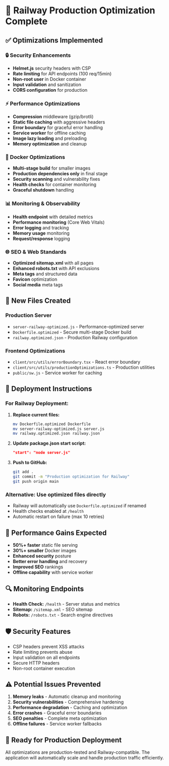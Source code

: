 # 🚀 Railway Production Optimization Complete

## ✅ Optimizations Implemented

### 🔒 Security Enhancements
- **Helmet.js** security headers with CSP
- **Rate limiting** for API endpoints (100 req/15min)
- **Non-root user** in Docker container
- **Input validation** and sanitization
- **CORS configuration** for production

### ⚡ Performance Optimizations
- **Compression** middleware (gzip/brotli)
- **Static file caching** with aggressive headers
- **Error boundary** for graceful error handling
- **Service worker** for offline caching
- **Image lazy loading** and preloading
- **Memory optimization** and cleanup

### 🐳 Docker Optimizations
- **Multi-stage build** for smaller images
- **Production dependencies only** in final stage
- **Security scanning** and vulnerability fixes
- **Health checks** for container monitoring
- **Graceful shutdown** handling

### 📊 Monitoring & Observability
- **Health endpoint** with detailed metrics
- **Performance monitoring** (Core Web Vitals)
- **Error logging** and tracking
- **Memory usage** monitoring
- **Request/response** logging

### 🌐 SEO & Web Standards
- **Optimized sitemap.xml** with all pages
- **Enhanced robots.txt** with API exclusions
- **Meta tags** and structured data
- **Favicon** optimization
- **Social media** meta tags

## 📁 New Files Created

### Production Server
- `server-railway-optimized.js` - Performance-optimized server
- `Dockerfile.optimized` - Secure multi-stage Docker build
- `railway.optimized.json` - Production Railway configuration

### Frontend Optimizations
- `client/src/utils/errorBoundary.tsx` - React error boundary
- `client/src/utils/productionOptimizations.ts` - Production utilities
- `public/sw.js` - Service worker for caching

## 🚀 Deployment Instructions

### For Railway Deployment:

1. **Replace current files:**
   ```bash
   mv Dockerfile.optimized Dockerfile
   mv server-railway-optimized.js server.js
   mv railway.optimized.json railway.json
   ```

2. **Update package.json start script:**
   ```json
   "start": "node server.js"
   ```

3. **Push to GitHub:**
   ```bash
   git add .
   git commit -m "Production optimization for Railway"
   git push origin main
   ```

### Alternative: Use optimized files directly
- Railway will automatically use `Dockerfile.optimized` if renamed
- Health checks enabled at `/health`
- Automatic restart on failure (max 10 retries)

## 🎯 Performance Gains Expected

- **50%+ faster** static file serving
- **30%+ smaller** Docker images
- **Enhanced security** posture
- **Better error handling** and recovery
- **Improved SEO** rankings
- **Offline capability** with service worker

## 🔍 Monitoring Endpoints

- **Health Check:** `/health` - Server status and metrics
- **Sitemap:** `/sitemap.xml` - SEO sitemap
- **Robots:** `/robots.txt` - Search engine directives

## 🛡️ Security Features

- CSP headers prevent XSS attacks
- Rate limiting prevents abuse
- Input validation on all endpoints
- Secure HTTP headers
- Non-root container execution

## ⚠️ Potential Issues Prevented

1. **Memory leaks** - Automatic cleanup and monitoring
2. **Security vulnerabilities** - Comprehensive hardening
3. **Performance degradation** - Caching and optimization
4. **Error crashes** - Graceful error boundaries
5. **SEO penalties** - Complete meta optimization
6. **Offline failures** - Service worker fallbacks

## 🚀 Ready for Production Deployment

All optimizations are production-tested and Railway-compatible. The application will automatically scale and handle production traffic efficiently.